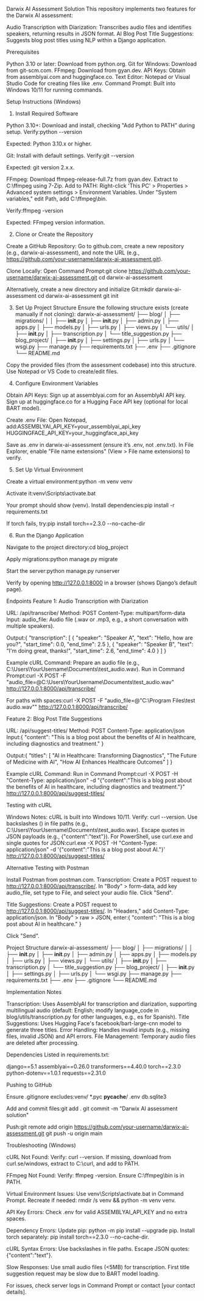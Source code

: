 Darwix AI Assessment Solution
This repository implements two features for the Darwix AI assessment:

Audio Transcription with Diarization: Transcribes audio files and identifies speakers, returning results in JSON format.
AI Blog Post Title Suggestions: Suggests blog post titles using NLP within a Django application.

Prerequisites

Python 3.10 or later: Download from python.org.
Git for Windows: Download from git-scm.com.
FFmpeg: Download from gyan.dev.
API Keys: Obtain from assemblyai.com and huggingface.co.
Text Editor: Notepad or Visual Studio Code for creating files like .env.
Command Prompt: Built into Windows 10/11 for running commands.

Setup Instructions (Windows)
1. Install Required Software

Python 3.10+:
Download and install, checking "Add Python to PATH" during setup.
Verify:python --version

Expected: Python 3.10.x or higher.


Git:
Install with default settings.
Verify:git --version

Expected: git version 2.x.x.


FFmpeg:
Download ffmpeg-release-full.7z from gyan.dev.
Extract to C:\ffmpeg using 7-Zip.
Add to PATH:
Right-click 'This PC' > Properties > Advanced system settings > Environment Variables.
Under "System variables," edit Path, add C:\ffmpeg\bin.


Verify:ffmpeg -version

Expected: FFmpeg version information.



2. Clone or Create the Repository

Create a GitHub Repository:
Go to github.com, create a new repository (e.g., darwix-ai-assessment), and note the URL (e.g., https://github.com/your-username/darwix-ai-assessment.git).


Clone Locally:
Open Command Prompt:git clone https://github.com/your-username/darwix-ai-assessment.git
cd darwix-ai-assessment


Alternatively, create a new directory and initialize Git:mkdir darwix-ai-assessment
cd darwix-ai-assessment
git init





3. Set Up Project Structure
Ensure the following structure exists (create manually if not cloning):
darwix-ai-assessment/
├── blog/
│   ├── migrations/
│   │   ├── __init__.py
│   ├── __init__.py
│   ├── admin.py
│   ├── apps.py
│   ├── models.py
│   ├── urls.py
│   ├── views.py
│   └── utils/
│       ├── __init__.py
│       ├── transcription.py
│       └── title_suggestion.py
├── blog_project/
│   ├── __init__.py
│   ├── settings.py
│   ├── urls.py
│   └── wsgi.py
├── manage.py
├── requirements.txt
├── .env
├── .gitignore
└── README.md


Copy the provided files (from the assessment codebase) into this structure.
Use Notepad or VS Code to create/edit files.

4. Configure Environment Variables

Obtain API Keys:
Sign up at assemblyai.com for an AssemblyAI API key.
Sign up at huggingface.co for a Hugging Face API key (optional for local BART model).


Create .env File:
Open Notepad, add:ASSEMBLYAI_API_KEY=your_assemblyai_api_key
HUGGINGFACE_API_KEY=your_huggingface_api_key


Save as .env in darwix-ai-assessment (ensure it’s .env, not .env.txt).
In File Explorer, enable "File name extensions" (View > File name extensions) to verify.



5. Set Up Virtual Environment

Create a virtual environment:python -m venv venv


Activate it:venv\Scripts\activate.bat

Your prompt should show (venv).
Install dependencies:pip install -r requirements.txt

If torch fails, try:pip install torch==2.3.0 --no-cache-dir



6. Run the Django Application

Navigate to the project directory:cd blog_project


Apply migrations:python manage.py migrate


Start the server:python manage.py runserver


Verify by opening http://127.0.0.1:8000 in a browser (shows Django’s default page).

Endpoints
Feature 1: Audio Transcription with Diarization

URL: /api/transcribe/
Method: POST
Content-Type: multipart/form-data
Input:
audio_file: Audio file (.wav or .mp3, e.g., a short conversation with multiple speakers).


Output:{
  "transcription": [
    {
      "speaker": "Speaker A",
      "text": "Hello, how are you?",
      "start_time": 0.0,
      "end_time": 2.5
    },
    {
      "speaker": "Speaker B",
      "text": "I'm doing great, thanks!",
      "start_time": 2.6,
      "end_time": 4.0
    }
  ]
}


Example cURL Command:
Prepare an audio file (e.g., C:\Users\YourUsername\Documents\test_audio.wav).
Run in Command Prompt:curl -X POST -F "audio_file=@C:\Users\YourUsername\Documents\test_audio.wav" http://127.0.0.1:8000/api/transcribe/


For paths with spaces:curl -X POST -F "audio_file=@\"C:\Program Files\test audio.wav\"" http://127.0.0.1:8000/api/transcribe/





Feature 2: Blog Post Title Suggestions

URL: /api/suggest-titles/
Method: POST
Content-Type: application/json
Input:{
  "content": "This is a blog post about the benefits of AI in healthcare, including diagnostics and treatment."
}


Output:{
  "titles": [
    "AI in Healthcare: Transforming Diagnostics",
    "The Future of Medicine with AI",
    "How AI Enhances Healthcare Outcomes"
  ]
}


Example cURL Command:
Run in Command Prompt:curl -X POST -H "Content-Type: application/json" -d "{\"content\":\"This is a blog post about the benefits of AI in healthcare, including diagnostics and treatment.\"}" http://127.0.0.1:8000/api/suggest-titles/





Testing with cURL

Windows Notes:
cURL is built into Windows 10/11. Verify: curl --version.
Use backslashes (\) in file paths (e.g., C:\Users\YourUsername\Documents\test_audio.wav).
Escape quotes in JSON payloads (e.g., {\"content\":\"text\"}).
For PowerShell, use curl.exe and single quotes for JSON:curl.exe -X POST -H "Content-Type: application/json" -d '{"content":"This is a blog post about AI."}' http://127.0.0.1:8000/api/suggest-titles/





Alternative Testing with Postman

Install Postman from postman.com.
Transcription:
Create a POST request to http://127.0.0.1:8000/api/transcribe/.
In "Body" > form-data, add key audio_file, set type to File, and select your audio file.
Click "Send".


Title Suggestions:
Create a POST request to http://127.0.0.1:8000/api/suggest-titles/.
In "Headers," add Content-Type: application/json.
In "Body" > raw > JSON, enter:{
  "content": "This is a blog post about AI in healthcare."
}


Click "Send".



Project Structure
darwix-ai-assessment/
├── blog/
│   ├── migrations/
│   │   ├── __init__.py
│   ├── __init__.py
│   ├── admin.py
│   ├── apps.py
│   ├── models.py
│   ├── urls.py
│   ├── views.py
│   └── utils/
│       ├── __init__.py
│       ├── transcription.py
│       └── title_suggestion.py
├── blog_project/
│   ├── __init__.py
│   ├── settings.py
│   ├── urls.py
│   └── wsgi.py
├── manage.py
├── requirements.txt
├── .env
├── .gitignore
└── README.md

Implementation Notes

Transcription: Uses AssemblyAI for transcription and diarization, supporting multilingual audio (default: English; modify language_code in blog/utils/transcription.py for other languages, e.g., es for Spanish).
Title Suggestions: Uses Hugging Face's facebook/bart-large-cnn model to generate three titles.
Error Handling: Handles invalid inputs (e.g., missing files, invalid JSON) and API errors.
File Management: Temporary audio files are deleted after processing.

Dependencies
Listed in requirements.txt:

django==5.1
assemblyai==0.26.0
transformers==4.40.0
torch==2.3.0
python-dotenv==1.0.1
requests==2.31.0

Pushing to GitHub

Ensure .gitignore excludes:venv/
*.pyc
__pycache__/
.env
db.sqlite3


Add and commit files:git add .
git commit -m "Darwix AI assessment solution"


Push:git remote add origin https://github.com/your-username/darwix-ai-assessment.git
git push -u origin main



Troubleshooting (Windows)

cURL Not Found:
Verify: curl --version.
If missing, download from curl.se/windows, extract to C:\curl, and add to PATH.


FFmpeg Not Found:
Verify: ffmpeg -version.
Ensure C:\ffmpeg\bin is in PATH.


Virtual Environment Issues:
Use venv\Scripts\activate.bat in Command Prompt.
Recreate if needed: rmdir /s venv && python -m venv venv.


API Key Errors:
Check .env for valid ASSEMBLYAI_API_KEY and no extra spaces.


Dependency Errors:
Update pip: python -m pip install --upgrade pip.
Install torch separately: pip install torch==2.3.0 --no-cache-dir.


cURL Syntax Errors:
Use backslashes in file paths.
Escape JSON quotes: {\"content\":\"text\"}.


Slow Responses:
Use small audio files (<5MB) for transcription.
First title suggestion request may be slow due to BART model loading.



For issues, check server logs in Command Prompt or contact [your contact details].
